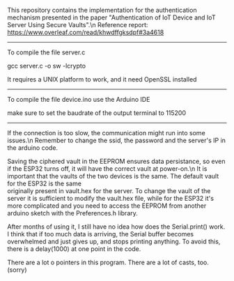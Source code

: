 This repository contains the implementation for the authentication mechanism presented in the paper "Authentication of IoT Device and IoT Server Using Secure Vaults".\n
Reference report: https://www.overleaf.com/read/khwdffgksdpf#3a4618


-------------------------------------
To compile the file server.c

gcc server.c -o sw -lcrypto

It requires a UNIX platform to work, and it need OpenSSL installed

-------------------------------------
To compile the file device.ino
use the Arduino IDE

make sure to set the baudrate of the output terminal to 115200

-------------------------------------

If the connection is too slow, the communication might run into some issues.\n
Remember to change the ssid, the password and the server's IP in the arduino code.



Saving the ciphered vault in the EEPROM ensures data persistance, so even if the ESP32 turns off, it will have
the correct vault at power-on.\n
It is important that the vaults of the two devices is the same. The default vault for the ESP32 is the same  
originally present in vault.hex for the server. To change the vault of the server it is sufficient to modify
the vault.hex file, while for the ESP32 it's more complicated and you need to access the EEPROM from another 
arduino sketch with the Preferences.h library.



After months of using it, I still have no idea how does the Serial.print() work. I think that if too much data
is arriving, the Serial buffer becomes overwhelmed and just gives up, and stops printing anything.
To avoid this, there is a delay(1000) at one point in the code.


There are a lot o pointers in this program. There are a lot of casts, too. (sorry)
